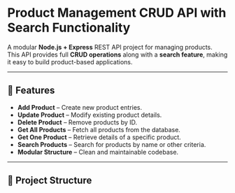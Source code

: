 # Product Management CRUD API with Search Functionality

A modular **Node.js + Express** REST API project for managing products.  
This API provides full **CRUD operations** along with a **search feature**, making it easy to build product-based applications.

---

## 🚀 Features

- **Add Product** – Create new product entries.
- **Update Product** – Modify existing product details.
- **Delete Product** – Remove products by ID.
- **Get All Products** – Fetch all products from the database.
- **Get One Product** – Retrieve details of a specific product.
- **Search Products** – Search for products by name or other criteria.
- **Modular Structure** – Clean and maintainable codebase.

---

## 📂 Project Structure
